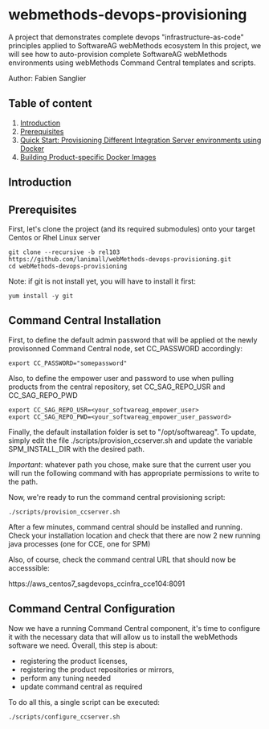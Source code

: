 # webmethods-devops-provisioning

A project that demonstrates complete devops "infrastructure-as-code" principles applied to SoftwareAG webMethods ecosystem
In this project, we will see how to auto-provision complete SoftwareAG webMethods environments using webMethods Command Central templates and scripts.

Author: Fabien Sanglier

## Table of content
1. [Introduction](#introduction)
2. [Prerequisites](#prerequisites)
3. [Quick Start: Provisioning Different Integration Server environments using Docker](#env_quickstart)
4. [Building Product-specific Docker Images](#building_product_docker)

## Introduction <a name="introduction"></a>


## Prerequisites <a name="prerequisites"></a>

First, let's clone the project (and its required submodules) onto your target Centos or Rhel Linux server

```
git clone --recursive -b rel103 https://github.com/lanimall/webMethods-devops-provisioning.git
cd webMethods-devops-provisioning
```

Note: if git is not install yet, you will have to install it first:
```
yum install -y git
```

## Command Central Installation <a name="cce_installation"></a>

First, to define the default admin password that will be applied ot the newly provisonned Command Central node, set CC_PASSWORD accordingly:
```
export CC_PASSWORD="somepassword"
```

Also, to define the empower user and password to use when pulling products from the central repository, set CC_SAG_REPO_USR and CC_SAG_REPO_PWD
```
export CC_SAG_REPO_USR=<your_softwareag_empower_user>
export CC_SAG_REPO_PWD=<your_softwareag_empower_user_password>
```

Finally, the default installation folder is set to "/opt/softwareag". To update, simply edit the file ./scripts/provision_ccserver.sh and update the variable SPM_INSTALL_DIR with the desired path.

*Important*: whatever path you chose, make sure that the current user you will run the following command with has appropriate permissions to write to the path.

Now, we're ready to run the command central provisioning script:

```
./scripts/provision_ccserver.sh 
```

After a few minutes, command central should be installed and running. 
Check your installation location and check that there are now 2 new running java processes (one for CCE, one for SPM)

Also, of course, check the command central URL that should now be accesssible:

https://aws_centos7_sagdevops_ccinfra_cce104:8091


## Command Central Configuration <a name="cce_configuration"></a>

Now we have a running Command Central component, it's time to configure it with the necessary data that will allow us to install the webMethods software we need.
Overall, this step is about:
- registering the product licenses,
- registering the product repositories or mirrors,
- perform any tuning needed
- update command central as required

To do all this, a single script can be executed:
```
./scripts/configure_ccserver.sh 
```
